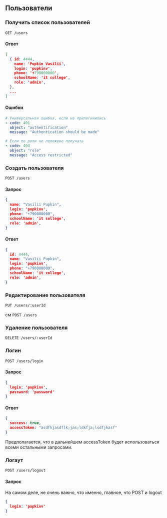 ## Пользователи

### Получить список пользователей

`GET /users`

#### Ответ
```json
[
  { id: 4444,
    name: 'Pupkin Vasilii',
    login: 'pupkinv',
    phone: '+790000000',
    schoolName: 'it college',
    role: 'admin',
  },
  ...
]
```

#### Ошибки
```yaml
# Универсальная ошибка, если не прилогинились
- code: 401
  object: "authentification"
  message: "Authentication should be made"

# Если по роли не положено получать
- code: 403
  object: "role"
  message: "Access restricted"
```

### Создать пользователя

`POST /users`

#### Запрос

```json
{
  name: "Vasilii Pupkin",
  login: 'pupkinv',
  phone: "+790000000",
  schoolName: 'it college',
  role: 'admin',
}
```

#### Ответ

```json
{
  id: 4444,
  name: "Vasilii Pupkin",
  login: 'pupkinv',
  phone: "+790000000",
  schoolName: 'it college',
  role: 'admin',
}
```

### Редактирование пользователя

`PUT /users/:userId`

см `POST /users`

### Удаление пользователя

`DELETE /users/:userId`

### Логин

`POST /users/login`

#### Запрос

```json
{
  login: 'pupkinv',
  password: 'password'
}
```

#### Ответ

```json
{
  success: true,
  accessToken: "asdfkjasdflk;jas;ldkfja;lsdfjkasf"
}
```

Предполагается, что в дальнейшем accessToken будет использоваться всеми остальными
запросами.

### Логаут

`POST /users/logout`

#### Запрос

На самом деле, не очень важно, что именно, главное, что POST и logout

```json
{
  login: 'pupkinv'
}
```
